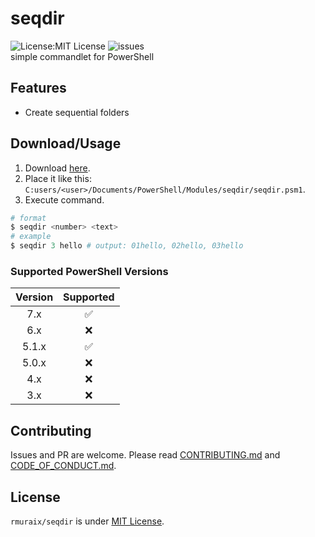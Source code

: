 # seqdir
![License:MIT License](https://img.shields.io/github/license/rmuraix/seqdir)
![issues](https://img.shields.io/github/issues/rmuraix/seqdir)  
simple commandlet for PowerShell
## Features
- Create sequential folders
## Download/Usage
1. Download [here](https://github.com/rmuraix/seqdir/releases).  
2. Place it like this: `C:users/<user>/Documents/PowerShell/Modules/seqdir/seqdir.psm1`.  
3. Execute command.  
```powershell
# format
$ seqdir <number> <text>
# example
$ seqdir 3 hello # output: 01hello, 02hello, 03hello
```
### Supported PowerShell Versions
| Version   | Supported          |
| :-------: | :----------------: |
| 7.x       | :white_check_mark: |
| 6.x       | :x:                |
| 5.1.x     | :white_check_mark: |
| 5.0.x     | :x:                |
| 4.x       | :x:                |
| 3.x       | :x:                |  

## Contributing  
Issues and PR are welcome. Please read [CONTRIBUTING.md](/CONTRIBUTING.md) and [CODE_OF_CONDUCT.md](/CODE_OF_CONDUCT.md).    
## License
`rmuraix/seqdir` is under [MIT License](/LICENSE).